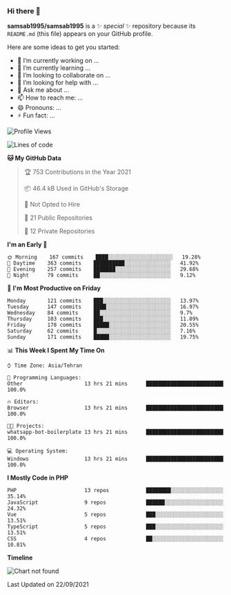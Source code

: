 ### Hi there 👋

**samsab1995/samsab1995** is a ✨ _special_ ✨ repository because its `README.md` (this file) appears on your GitHub profile.

Here are some ideas to get you started:

- 🔭 I’m currently working on ...
- 🌱 I’m currently learning ...
- 👯 I’m looking to collaborate on ...
- 🤔 I’m looking for help with ...
- 💬 Ask me about ...
- 📫 How to reach me: ...
- 😄 Pronouns: ...
- ⚡ Fun fact: ...

<!--START_SECTION:waka-->
![Profile Views](http://img.shields.io/badge/Profile%20Views-0-blue)

![Lines of code](https://img.shields.io/badge/From%20Hello%20World%20I%27ve%20Written-566227%20lines%20of%20code-blue)

**🐱 My GitHub Data** 

> 🏆 753 Contributions in the Year 2021
 > 
> 📦 46.4 kB Used in GitHub's Storage 
 > 
> 🚫 Not Opted to Hire
 > 
> 📜 21 Public Repositories 
 > 
> 🔑 12 Private Repositories  
 > 
**I'm an Early 🐤** 

```text
🌞 Morning    167 commits    ████░░░░░░░░░░░░░░░░░░░░░   19.28% 
🌆 Daytime    363 commits    ██████████░░░░░░░░░░░░░░░   41.92% 
🌃 Evening    257 commits    ███████░░░░░░░░░░░░░░░░░░   29.68% 
🌙 Night      79 commits     ██░░░░░░░░░░░░░░░░░░░░░░░   9.12%

```
📅 **I'm Most Productive on Friday** 

```text
Monday       121 commits    ███░░░░░░░░░░░░░░░░░░░░░░   13.97% 
Tuesday      147 commits    ████░░░░░░░░░░░░░░░░░░░░░   16.97% 
Wednesday    84 commits     ██░░░░░░░░░░░░░░░░░░░░░░░   9.7% 
Thursday     103 commits    ███░░░░░░░░░░░░░░░░░░░░░░   11.89% 
Friday       178 commits    █████░░░░░░░░░░░░░░░░░░░░   20.55% 
Saturday     62 commits     █░░░░░░░░░░░░░░░░░░░░░░░░   7.16% 
Sunday       171 commits    █████░░░░░░░░░░░░░░░░░░░░   19.75%

```


📊 **This Week I Spent My Time On** 

```text
⌚︎ Time Zone: Asia/Tehran

💬 Programming Languages: 
Other                    13 hrs 21 mins      █████████████████████████   100.0%

🔥 Editors: 
Browser                  13 hrs 21 mins      █████████████████████████   100.0%

🐱‍💻 Projects: 
whatsapp-bot-boilerplate 13 hrs 21 mins      █████████████████████████   100.0%

💻 Operating System: 
Windows                  13 hrs 21 mins      █████████████████████████   100.0%

```

**I Mostly Code in PHP** 

```text
PHP                      13 repos            ████████░░░░░░░░░░░░░░░░░   35.14% 
JavaScript               9 repos             ██████░░░░░░░░░░░░░░░░░░░   24.32% 
Vue                      5 repos             ███░░░░░░░░░░░░░░░░░░░░░░   13.51% 
TypeScript               5 repos             ███░░░░░░░░░░░░░░░░░░░░░░   13.51% 
CSS                      4 repos             ██░░░░░░░░░░░░░░░░░░░░░░░   10.81%

```


**Timeline**

![Chart not found](https://raw.githubusercontent.com/samsab1995/samsab1995/main/charts/bar_graph.png) 


 Last Updated on 22/09/2021
<!--END_SECTION:waka-->
